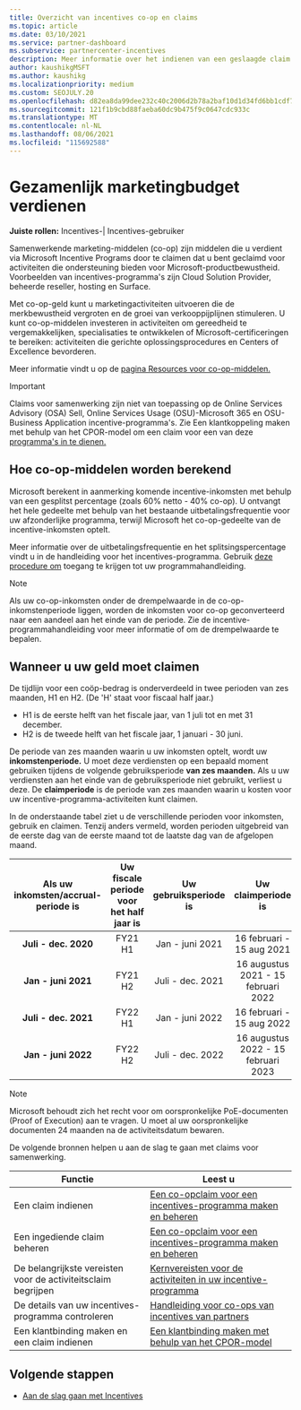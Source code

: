```yaml
---
title: Overzicht van incentives co-op en claims
ms.topic: article
ms.date: 03/10/2021
ms.service: partner-dashboard
ms.subservice: partnercenter-incentives
description: Meer informatie over het indienen van een geslaagde claim voor samenwerking voor uw incentives door de juiste documentatie, facturen, instructies en bewijs van uitvoering te ordenen.
author: kaushikgMSFT
ms.author: kaushikg
ms.localizationpriority: medium
ms.custom: SEOJULY.20
ms.openlocfilehash: d82ea8da99dee232c40c2006d2b78a2baf10d1d34fd6bb1cdf7dccd949f397a7
ms.sourcegitcommit: 121f1b9cbd88faeba60dc9b475f9c0647cdc933c
ms.translationtype: MT
ms.contentlocale: nl-NL
ms.lasthandoff: 08/06/2021
ms.locfileid: "115692588"
---
```

# <a name="earn-cooperative-marketing-funds"></a>Gezamenlijk marketingbudget verdienen

**Juiste rollen:** Incentives-| Incentives-gebruiker

Samenwerkende marketing-middelen (co-op) zijn middelen die u verdient via Microsoft Incentive Programs door te claimen dat u bent geclaimd voor activiteiten die ondersteuning bieden voor Microsoft-productbewustheid. Voorbeelden van incentives-programma's zijn Cloud Solution Provider, beheerde reseller, hosting en Surface.

Met co-op-geld kunt u marketingactiviteiten uitvoeren die de merkbewustheid vergroten en de groei van verkooppijplijnen stimuleren. U kunt co-op-middelen investeren in activiteiten om gereedheid te vergemakkelijken, specialisaties te ontwikkelen of Microsoft-certificeringen te bereiken: activiteiten die gerichte oplossingsprocedures en Centers of Excellence bevorderen.

Meer informatie vindt u op de [pagina Resources voor co-op-middelen.](https://partner.microsoft.com/asset/collection/co-op-funds-resources#/)

>[!Important]
>Claims voor samenwerking zijn niet van toepassing op de Online Services Advisory (OSA) Sell, Online Services Usage (OSU)-Microsoft 365 en OSU-Business Application incentive-programma's. Zie Een klantkoppeling maken met behulp van het CPOR-model om een claim voor een van deze [programma's in te dienen.](submit-osa-claim.md)

## <a name="how-co-op-funds-are-calculated"></a>Hoe co-op-middelen worden berekend

Microsoft berekent in aanmerking komende incentive-inkomsten met behulp van een gesplitst percentage (zoals 60% netto - 40% co-op). U ontvangt het hele gedeelte met behulp van het bestaande uitbetalingsfrequentie voor uw afzonderlijke programma, terwijl Microsoft het co-op-gedeelte van de incentive-inkomsten optelt.

Meer informatie over de uitbetalingsfrequentie en het splitsingspercentage vindt u in de handleiding voor het incentives-programma. Gebruik [deze procedure om](incentives-determined-your-program-eligibility.md) toegang te krijgen tot uw programmahandleiding.

>[!NOTE]
>Als uw co-op-inkomsten onder de drempelwaarde in de co-op-inkomstenperiode liggen, worden de inkomsten voor co-op geconverteerd naar een aandeel aan het einde van de periode. Zie de incentive-programmahandleiding voor meer informatie of om de drempelwaarde te bepalen.

## <a name="when-to-claim-your-funds"></a>Wanneer u uw geld moet claimen

De tijdlijn voor een coöp-bedrag is onderverdeeld in twee perioden van zes maanden, H1 en H2. (De 'H' staat voor fiscaal half jaar.)

- H1 is de eerste helft van het fiscale jaar, van 1 juli tot en met 31 december.
- H2 is de tweede helft van het fiscale jaar, 1 januari - 30 juni.

De periode van zes maanden waarin u uw inkomsten optelt, wordt uw **inkomstenperiode.** U moet deze verdiensten op een bepaald moment gebruiken tijdens de volgende gebruiksperiode **van zes maanden.** Als u uw verdiensten aan het einde van de gebruiksperiode niet gebruikt, verliest u deze. De **claimperiode** is de periode van zes maanden waarin u kosten voor uw incentive-programma-activiteiten kunt claimen.

In de onderstaande tabel ziet u de verschillende perioden voor inkomsten, gebruik en claimen. Tenzij anders vermeld, worden perioden uitgebreid van de eerste dag van de eerste maand tot de laatste dag van de afgelopen maand.

|  Als uw inkomsten/accrual-periode is  |Uw fiscale periode voor het half jaar is  |  Uw gebruiksperiode is  |  Uw claimperiode is  |
| :-----------: | :-----------: | :-----------: | :-----------: |
|**Juli - dec. 2020**| FY21 H1  |  Jan - juni 2021  |  16 februari - 15 aug 2021  |
|**Jan - juni 2021** |  FY21 H2  |  Juli - dec. 2021  |  16 augustus 2021 - 15 februari 2022  |
|**Juli - dec. 2021**|  FY22 H1  |  Jan - juni 2022  |  16 februari - 15 aug 2022  |
|**Jan - juni 2022** |  FY22 H2  |  Juli - dec. 2022  |  16 augustus 2022 - 15 februari 2023  |

>[!NOTE]
>Microsoft behoudt zich het recht voor om oorspronkelijke PoE-documenten (Proof of Execution) aan te vragen. U moet al uw oorspronkelijke documenten 24 maanden na de activiteitsdatum bewaren.

De volgende bronnen helpen u aan de slag te gaan met claims voor samenwerking.

| Functie | Leest u |
| ------ | ----------- |
| Een claim indienen |  [Een co-opclaim voor een incentives-programma maken en beheren](create-incentives-claims.md)  |
| Een ingediende claim beheren | [Een co-opclaim voor een incentives-programma maken en beheren](create-incentives-claims.md)    |
| De belangrijkste vereisten voor de activiteitsclaim begrijpen | [Kernvereisten voor de activiteiten in uw incentive-programma](core-requirements.md)   |
| De details van uw incentives-programma controleren | [Handleiding voor co-ops van incentives van partners](https://assetsprod.microsoft.com/co-op-guidebook.pdf)  |
| Een klantbinding maken en een claim indienen | [Een klantbinding maken met behulp van het CPOR-model](submit-osa-claim.md)   |

## <a name="next-steps"></a>Volgende stappen

- [Aan de slag gaan met Incentives](incentives-get-started-intro.md)
